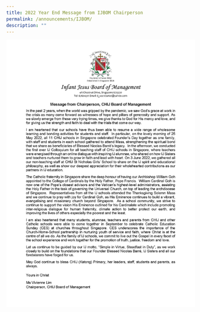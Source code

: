 ```yaml
---
title: 2022 Year End Message from IJBOM Chairperson
permalink: /announcements/IJBOM/
description: ""
---
```


![](/images/Mrs%20Simon/2022%20Year%20End%20Message%20from%20IJBOM%20Chairperson%20(17Oct22).jpg)